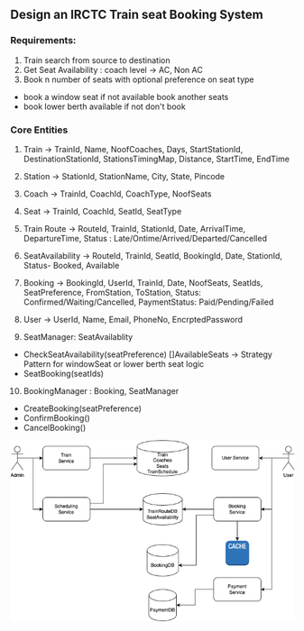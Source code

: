 ## Design an IRCTC Train seat Booking System

### Requirements:
1. Train search from source to destination
2. Get Seat Availability : coach level -> AC, Non AC
3. Book n number of seats with optional preference on seat type
- book a window seat if not available book another seats
- book lower berth available if not don't book 

### Core Entities
1. Train -> TrainId, Name, NoofCoaches, Days, StartStationId, DestinationStationId, StationsTimingMap, Distance, StartTime, EndTime

2. Station -> StationId, StationName, City, State, Pincode

3. Coach -> TrainId, CoachId, CoachType, NoofSeats

4. Seat -> TrainId, CoachId, SeatId, SeatType

5. Train Route -> RouteId, TrainId, StationId, Date, ArrivalTime, DepartureTime, Status : Late/Ontime/Arrived/Departed/Cancelled

6. SeatAvailability -> RouteId, TrainId, SeatId, BookingId, Date, StationId, Status- Booked, Available

7. Booking -> BookingId, UserId, TrainId, Date, NoofSeats, SeatIds, SeatPreference, FromStation, ToStation, Status: Confirmed/Waiting/Cancelled, PaymentStatus: Paid/Pending/Failed

8. User -> UserId, Name, Email, PhoneNo, EncrptedPassword

9. SeatManager: SeatAvailablity
- CheckSeatAvailability(seatPreference) []AvailableSeats -> Strategy Pattern for windowSeat or lower berth seat logic
- SeatBooking(seatIds)

10. BookingManager : Booking, SeatManager
- CreateBooking(seatPreference)
- ConfirmBooking()
- CancelBooking()

![Design](./TrainBooking.png)










